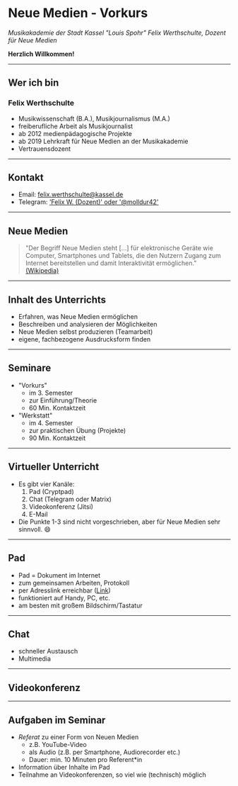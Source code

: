 # Neue Medien - Vorkurs

_Musikakademie der Stadt Kassel "Louis Spohr"_
_Felix Werthschulte, Dozent für Neue Medien_

**Herzlich Willkommen!**

---

## Wer ich bin

### Felix Werthschulte
- Musikwissenschaft (B.A.), Musikjournalismus (M.A.)
- freiberufliche Arbeit als Musikjournalist
- ab 2012 medienpädagogische Projekte
- ab 2019 Lehrkraft für Neue Medien an der Musikakademie
- Vertrauensdozent

---

## Kontakt

- Email: [felix.werthschulte@kassel.de](mailto:felix.werthschulte@kassel.de)
- Telegram: ['Felix W. (Dozent)' oder '@molldur42'](t.me/molldur42)

---

## Neue Medien

> "Der Begriff Neue Medien steht [...] für elektronische Geräte wie Computer, Smartphones und Tablets, die den Nutzern Zugang zum Internet bereitstellen und damit Interaktivität ermöglichen." [(Wikipedia)](https://de.wikipedia.org/wiki/Neue_Medien)

---

## Inhalt des Unterrichts

* Erfahren, was Neue Medien ermöglichen
* Beschreiben und analysieren der Möglichkeiten
* Neue Medien selbst produzieren (Teamarbeit)
* eigene, fachbezogene Ausdrucksform finden

---

## Seminare

* "Vorkurs"
  * im 3. Semester
  * zur Einführung/Theorie
  * 60 Min. Kontaktzeit
* "Werkstatt"
  * im 4. Semester
  * zur praktischen Übung (Projekte)
  * 90 Min. Kontaktzeit

---

## Virtueller Unterricht

* Es gibt vier Kanäle:
  1. Pad (Cryptpad)
  2. Chat (Telegram oder Matrix)
  3. Videokonferenz (Jitsi)
  4. E-Mail
* Die Punkte 1-3 sind nicht vorgeschrieben, aber für Neue Medien sehr sinnvoll. :smile:

---

## Pad

* Pad = Dokument im Internet
* zum gemeinsamen Arbeiten, Protokoll
* per Adresslink erreichbar ([Link](https://cryptpad.fr/pad/#/2/pad/edit/SY7H2DkcRcu0t1caY+vkr8+n/))
* funktioniert auf Handy, PC, etc.
* am besten mit großem Bildschirm/Tastatur

---

## Chat

* schneller Austausch
* Multimedia

---

## Videokonferenz

---

## Aufgaben im Seminar

- *Referat* zu einer Form von Neuen Medien
  - z.B. YouTube-Video
  - als Audio (z.B. per Smartphone, Audiorecorder etc.)
  - Dauer: min. 10 Minuten pro Referent*in
- Information über Inhalte im Pad
- Teilnahme an Videokonferenzen, so viel wie (technisch) möglich
